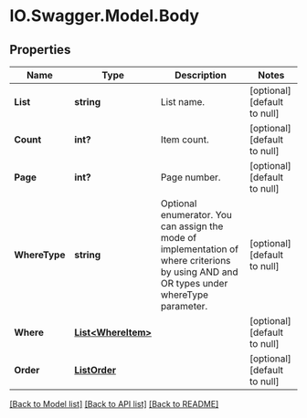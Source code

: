 # IO.Swagger.Model.Body
## Properties

Name | Type | Description | Notes
------------ | ------------- | ------------- | -------------
**List** | **string** | List name. | [optional] [default to null]
**Count** | **int?** | Item count. | [optional] [default to null]
**Page** | **int?** | Page number. | [optional] [default to null]
**WhereType** | **string** | Optional enumerator. You can assign the mode of implementation of where criterions by using AND and OR types under whereType parameter. | [optional] [default to null]
**Where** | [**List&lt;WhereItem&gt;**](WhereItem.md) |  | [optional] [default to null]
**Order** | [**ListOrder**](ListOrder.md) |  | [optional] [default to null]

[[Back to Model list]](../README.md#documentation-for-models) [[Back to API list]](../README.md#documentation-for-api-endpoints) [[Back to README]](../README.md)

